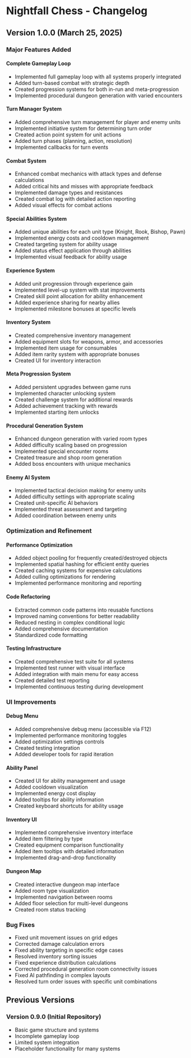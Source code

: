 # Nightfall Chess - Changelog

## Version 1.0.0 (March 25, 2025)

### Major Features Added

#### Complete Gameplay Loop
- Implemented full gameplay loop with all systems properly integrated
- Added turn-based combat with strategic depth
- Created progression systems for both in-run and meta-progression
- Implemented procedural dungeon generation with varied encounters

#### Turn Manager System
- Added comprehensive turn management for player and enemy units
- Implemented initiative system for determining turn order
- Created action point system for unit actions
- Added turn phases (planning, action, resolution)
- Implemented callbacks for turn events

#### Combat System
- Enhanced combat mechanics with attack types and defense calculations
- Added critical hits and misses with appropriate feedback
- Implemented damage types and resistances
- Created combat log with detailed action reporting
- Added visual effects for combat actions

#### Special Abilities System
- Added unique abilities for each unit type (Knight, Rook, Bishop, Pawn)
- Implemented energy costs and cooldown management
- Created targeting system for ability usage
- Added status effect application through abilities
- Implemented visual feedback for ability usage

#### Experience System
- Added unit progression through experience gain
- Implemented level-up system with stat improvements
- Created skill point allocation for ability enhancement
- Added experience sharing for nearby allies
- Implemented milestone bonuses at specific levels

#### Inventory System
- Created comprehensive inventory management
- Added equipment slots for weapons, armor, and accessories
- Implemented item usage for consumables
- Added item rarity system with appropriate bonuses
- Created UI for inventory interaction

#### Meta Progression System
- Added persistent upgrades between game runs
- Implemented character unlocking system
- Created challenge system for additional rewards
- Added achievement tracking with rewards
- Implemented starting item unlocks

#### Procedural Generation System
- Enhanced dungeon generation with varied room types
- Added difficulty scaling based on progression
- Implemented special encounter rooms
- Created treasure and shop room generation
- Added boss encounters with unique mechanics

#### Enemy AI System
- Implemented tactical decision making for enemy units
- Added difficulty settings with appropriate scaling
- Created unit-specific AI behaviors
- Implemented threat assessment and targeting
- Added coordination between enemy units

### Optimization and Refinement

#### Performance Optimization
- Added object pooling for frequently created/destroyed objects
- Implemented spatial hashing for efficient entity queries
- Created caching systems for expensive calculations
- Added culling optimizations for rendering
- Implemented performance monitoring and reporting

#### Code Refactoring
- Extracted common code patterns into reusable functions
- Improved naming conventions for better readability
- Reduced nesting in complex conditional logic
- Added comprehensive documentation
- Standardized code formatting

#### Testing Infrastructure
- Created comprehensive test suite for all systems
- Implemented test runner with visual interface
- Added integration with main menu for easy access
- Created detailed test reporting
- Implemented continuous testing during development

### UI Improvements

#### Debug Menu
- Added comprehensive debug menu (accessible via F12)
- Implemented performance monitoring toggles
- Added optimization settings controls
- Created testing integration
- Added developer tools for rapid iteration

#### Ability Panel
- Created UI for ability management and usage
- Added cooldown visualization
- Implemented energy cost display
- Added tooltips for ability information
- Created keyboard shortcuts for ability usage

#### Inventory UI
- Implemented comprehensive inventory interface
- Added item filtering by type
- Created equipment comparison functionality
- Added item tooltips with detailed information
- Implemented drag-and-drop functionality

#### Dungeon Map
- Created interactive dungeon map interface
- Added room type visualization
- Implemented navigation between rooms
- Added floor selection for multi-level dungeons
- Created room status tracking

### Bug Fixes
- Fixed unit movement issues on grid edges
- Corrected damage calculation errors
- Fixed ability targeting in specific edge cases
- Resolved inventory sorting issues
- Fixed experience distribution calculations
- Corrected procedural generation room connectivity issues
- Fixed AI pathfinding in complex layouts
- Resolved turn order issues with specific unit combinations

## Previous Versions

### Version 0.9.0 (Initial Repository)
- Basic game structure and systems
- Incomplete gameplay loop
- Limited system integration
- Placeholder functionality for many systems
